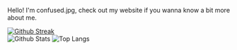 Hello! I'm confused.jpg, check out my website if you wanna know a bit more about me.

[![Github Streak](https://streak-stats.demolab.com?user=confusedjpg&theme=github-dark-blue)](https://github.com/confusedjpg)  
![Github Stats](https://github-readme-stats.vercel.app/api?username=confusedjpg&show_icons=true&theme=github_dark)
![Top Langs](https://github-readme-stats.vercel.app/api/top-langs/?username=confusedjpg&layout=compact&theme=github_dark)
